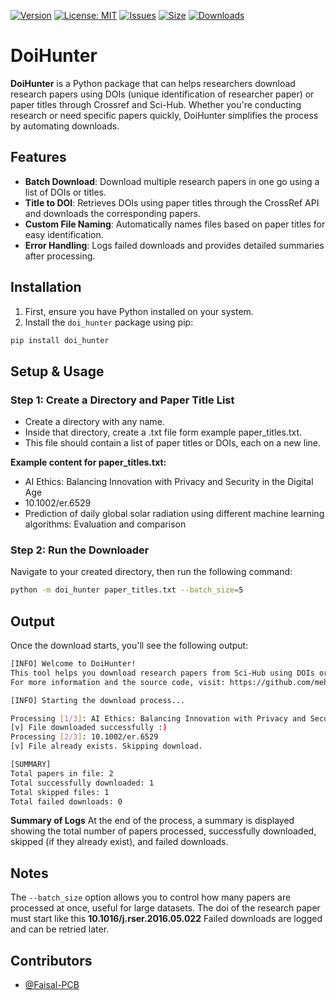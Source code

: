 [![Version](https://img.shields.io/badge/version-1.0.0-blue)](https://github.com/mehmoodulhaq570/doi_hunter)
[![License: MIT](https://img.shields.io/badge/License-MIT-yellow.svg)](https://opensource.org/licenses/MIT)
[![Issues](https://img.shields.io/github/issues/mehmoodulhaq570/doi_hunter)](https://github.com/mehmoodulhaq570/doi_hunter/issues)
[![Size](https://img.shields.io/github/repo-size/mehmoodulhaq570/doi_hunter.svg)](https://github.com/mehmooulhaq570/doi_hunter)
[![Downloads](https://img.shields.io/github/downloads/mehmoodulhaq570/doi_hunter/total.svg)](https://github.com/mehmoodulhaq570/doi_hunter/releases)

# DoiHunter

**DoiHunter** is a Python package that can helps researchers download research papers using DOIs (unique identification of researcher paper) or paper titles through Crossref and Sci-Hub. Whether you're conducting research or need specific papers quickly, DoiHunter simplifies the process by automating downloads.

## Features

- **Batch Download**: Download multiple research papers in one go using a list of DOIs or titles.
- **Title to DOI**: Retrieves DOIs using paper titles through the CrossRef API and downloads the corresponding papers.
- **Custom File Naming**: Automatically names files based on paper titles for easy identification.
- **Error Handling**: Logs failed downloads and provides detailed summaries after processing.

## Installation

1. First, ensure you have Python installed on your system.
2. Install the `doi_hunter` package using pip:

```bash
pip install doi_hunter
````

## Setup & Usage

### Step 1: Create a Directory and Paper Title List
- Create a directory with any name.
- Inside that directory, create a .txt file  form example paper_titles.txt.
- This file should contain a list of paper titles or DOIs, each on a new line.

**Example content for paper_titles.txt:**
- AI Ethics: Balancing Innovation with Privacy and Security in the Digital Age
- 10.1002/er.6529
- Prediction of daily global solar radiation using different machine learning algorithms: Evaluation and comparison

### Step 2: Run the Downloader
Navigate to your created directory, then run the following command:

```bash
python -m doi_hunter paper_titles.txt --batch_size=5
````
## Output
Once the download starts, you'll see the following output:

```bash
[INFO] Welcome to DoiHunter!
This tool helps you download research papers from Sci-Hub using DOIs or titles.
For more information and the source code, visit: https://github.com/mehmoodulhaq570

[INFO] Starting the download process...

Processing [1/3]: AI Ethics: Balancing Innovation with Privacy and Security in the Digital Age
[v] File downloaded successfully :)
Processing [2/3]: 10.1002/er.6529
[v] File already exists. Skipping download.

[SUMMARY]
Total papers in file: 2
Total successfully downloaded: 1
Total skipped files: 1
Total failed downloads: 0
````
**Summary of Logs**
At the end of the process, a summary is displayed showing the total number of papers processed, successfully downloaded, skipped (if they already exist), and failed downloads.

## Notes
The ```--batch_size``` option allows you to control how many papers are processed at once, useful for large datasets.
The doi of the research paper must start like this **10.1016/j.rser.2016.05.022**
Failed downloads are logged and can be retried later.

## Contributors
- [@Faisal-PCB](https://github.com/Faisal-PCB)


